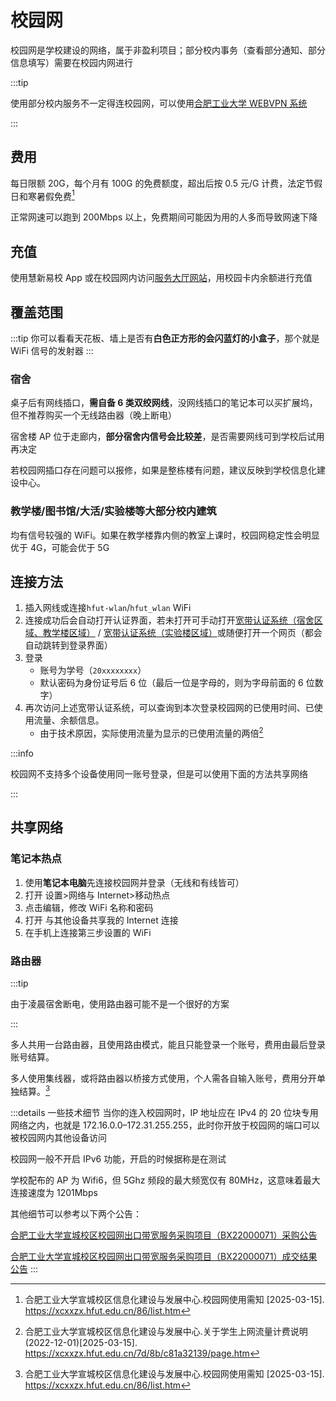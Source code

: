 # 校园网

校园网是学校建设的网络，属于非盈利项目；部分校内事务（查看部分通知、部分信息填写）需要在校园内网进行

:::tip

使用部分校内服务不一定得连校园网，可以使用[合肥工业大学 WEBVPN 系统](https://webvpn.hfut.edu.cn)

:::

## 费用

每日限额 20G，每个月有 100G 的免费额度，超出后按 0.5 元/G 计费，法定节假日和寒暑假免费[^1]

正常网速可以跑到 200Mbps 以上，免费期间可能因为用的人多而导致网速下降

## 充值

使用慧新易校 App 或在校园网内访问[服务大厅网站](http://172.31.248.26:8088/)，用校园卡内余额进行充值

## 覆盖范围

:::tip
你可以看看天花板、墙上是否有**白色正方形的会闪蓝灯的小盒子**，那个就是 WiFi 信号的发射器
:::

### 宿舍

桌子后有网线插口，**需自备 6 类双绞网线**，没网线插口的笔记本可以买扩展坞，但不推荐购买一个无线路由器（晚上断电）

宿舍楼 AP 位于走廊内，**部分宿舍内信号会比较差**，是否需要网线可到学校后试用再决定

若校园网插口存在问题可以报修，如果是整栋楼有问题，建议反映到学校信息化建设中心。

### 教学楼/图书馆/大活/实验楼等大部分校内建筑

均有信号较强的 WiFi。如果在教学楼靠内侧的教室上课时，校园网稳定性会明显优于 4G，可能会优于 5G

## 连接方法

1. 插入网线或连接`hfut-wlan`/`hfut_wlan` WiFi
2. 连接成功后会自动打开认证界面，若未打开可手动打开[宽带认证系统（宿舍区域、教学楼区域）](http://172.18.3.3) / [宽带认证系统（实验楼区域）](http://172.18.2.2)或随便打开一个网页（都会自动跳转到登录界面）
3. 登录
   - 账号为学号（`20xxxxxxxx`）
   - 默认密码为身份证号后 6 位（最后一位是字母的，则为字母前面的 6 位数字）
4. 再次访问上述宽带认证系统，可以查询到本次登录校园网的已使用时间、已使用流量、余额信息。
   - 由于技术原因，实际使用流量为显示的已使用流量的两倍[^2]

:::info

校园网不支持多个设备使用同一账号登录，但是可以使用下面的方法共享网络

:::

## 共享网络

### 笔记本热点

1. 使用**笔记本电脑**先连接校园网并登录（无线和有线皆可）
2. 打开 设置>网络与 Internet>移动热点
3. 点击编辑，修改 WiFi 名称和密码
4. 打开 与其他设备共享我的 Internet 连接
5. 在手机上连接第三步设置的 WiFi

### 路由器

:::tip

由于凌晨宿舍断电，使用路由器可能不是一个很好的方案

:::

多人共用一台路由器，且使用路由模式，能且只能登录一个账号，费用由最后登录账号结算。

多人使用集线器，或将路由器以桥接方式使用，个人需各自输入账号，费用分开单独结算。[^1]

:::details 一些技术细节
当你的连入校园网时，IP 地址应在 IPv4 的 20 位块专用网络之内，也就是 172.16.0.0–172.31.255.255，此时你开放于校园网的端口可以被校园网内其他设备访问

校园网一般不开启 IPv6 功能，开启的时候据称是在测试

学校配布的 AP 为 Wifi6，但 5Ghz 频段的最大频宽仅有 80MHz，这意味着最大连接速度为 1201Mbps

其他细节可以参考以下两个公告：

[合肥工业大学宣城校区校园网出口带宽服务采购项目（BX22000071）采购公告](https://zb.hfut.edu.cn/provider/#/publish/20L5M80L6LDHEWSE)

[合肥工业大学宣城校区校园网出口带宽服务采购项目（BX22000071）成交结果公告](https://zb.hfut.edu.cn/provider/#/publish/20L63FCEP1WZE3UY)
:::

[^1]: 合肥工业大学宣城校区信息化建设与发展中心.校园网使用需知 [2025-03-15].  
<https://xcxxzx.hfut.edu.cn/86/list.htm>

[^2]: 合肥工业大学宣城校区信息化建设与发展中心.关于学生上网流量计费说明 (2022-12-01)\[2025-03-15].  
<https://xcxxzx.hfut.edu.cn/7d/8b/c81a32139/page.htm>
